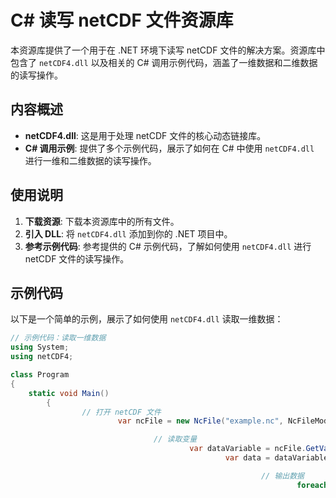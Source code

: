 # C# 读写 netCDF 文件资源库

本资源库提供了一个用于在 .NET 环境下读写 netCDF 文件的解决方案。资源库中包含了 `netCDF4.dll` 以及相关的 C# 调用示例代码，涵盖了一维数据和二维数据的读写操作。

## 内容概述

- **netCDF4.dll**: 这是用于处理 netCDF 文件的核心动态链接库。
- **C# 调用示例**: 提供了多个示例代码，展示了如何在 C# 中使用 `netCDF4.dll` 进行一维和二维数据的读写操作。

## 使用说明

1. **下载资源**: 下载本资源库中的所有文件。
2. **引入 DLL**: 将 `netCDF4.dll` 添加到你的 .NET 项目中。
3. **参考示例代码**: 参考提供的 C# 示例代码，了解如何使用 `netCDF4.dll` 进行 netCDF 文件的读写操作。

## 示例代码

以下是一个简单的示例，展示了如何使用 `netCDF4.dll` 读取一维数据：

```csharp
// 示例代码：读取一维数据
using System;
using netCDF4;

class Program
{
    static void Main()
        {
                // 打开 netCDF 文件
                        var ncFile = new NcFile("example.nc", NcFileMode.Read);

                                // 读取变量
                                        var dataVariable = ncFile.GetVariable<double>("data");
                                                var data = dataVariable.Read<double>();

                                                        // 输出数据
                                                                foreach (var value in data)
                                                                        {
                                                                                    Console.WriteLine(value);
                                                                                            }
                                                                                                }
                                                                                                }
                                                                                                ```

                                                                                                ## 注意事项

                                                                                                - 请确保你的开发环境中已经安装了 .NET 框架。
                                                                                                - 在运行示例代码之前，请确保 `netCDF4.dll` 已经正确添加到项目中。

                                                                                                ## 贡献

                                                                                                如果你有任何改进建议或发现了 bug，欢迎提交 issue 或 pull request。

                                                                                                ## 许可证

                                                                                                本资源库中的代码和文件遵循 MIT 许可证。详细信息请参阅 `LICENSE` 文件。

                                                                                                ## 下载链接
                                                                                                [C读写netCDF文件资源库](https://pan.quark.cn/s/73cc136ea8c3) 

                                                                                                (备用: [备用下载](https://pan.baidu.com/s/1dV1V_C2UCo8AQSjBGKib8A?pwd=1234))

                                                                                                ## 说明

                                                                                                该仓库仅用于学习交流，请勿用于商业用途。
